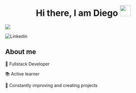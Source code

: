 <div align="center">
<h1 align="center">Hi there, I am Diego <img src="https://media.giphy.com/media/hvRJCLFzcasrR4ia7z/giphy.gif" width="35"></h1>
</div>
<img src="https://i.imgur.com/BHoMhjR.png">

![Linkedin](https://img.shields.io/badge/www.linkedin.com/in/diegomadroñerochamorro)

## About me

🌟 Fullstack Developer 

📚 Active learner 

🚀 Constantly improving and creating projects 

<br>



<!--
**dmadcham/DMadCham** is a ✨ _special_ ✨ repository because its `README.md` (this file) appears on your GitHub profile.

Here are some ideas to get you started:

- 🔭 I’m currently working on ...
- 🌱 I’m currently learning ...
- 👯 I’m looking to collaborate on ...
- 🤔 I’m looking for help with ...
- 💬 Ask me about ...
- 📫 How to reach me: ...
- 😄 Pronouns: ...
- ⚡ Fun fact: ...
-->
